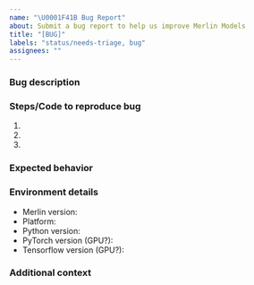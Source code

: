 ```yaml
---
name: "\U0001F41B Bug Report"
about: Submit a bug report to help us improve Merlin Models
title: "[BUG]"
labels: "status/needs-triage, bug"
assignees: ""
---
```


### Bug description

<!-- A clear and concise description of what the bug is. -->

### Steps/Code to reproduce bug

<!-- Follow this guide http://matthewrocklin.com/blog/work/2018/02/28/minimal-bug-reports to craft a minimal bug report. This helps us reproduce the issue you're having and resolve the issue more quickly. -->

1.
2.
3.

### Expected behavior

<!-- A clear and concise description of what you expected to happen. -->

### Environment details

- Merlin version:
- Platform:
- Python version:
- PyTorch version (GPU?):
- Tensorflow version (GPU?):

### Additional context

<!-- Add any other context about the problem here. -->
